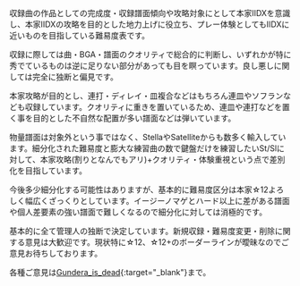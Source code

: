 収録曲の作品としての完成度・収録譜面傾向や攻略対象にとして本家IIDXを意識し、本家IIDXの攻略を目的とした地力上げに役立ち、プレー体験としてもIIDXに近いものを目指している難易度表です。

収録に際しては曲・BGA・譜面のクオリティで総合的に判断し、いずれかが特に秀でているものは逆に足りない部分があっても目を瞑っています。良し悪しに関しては完全に独断と偏見です。

本家攻略が目的とし、連打・ディレイ・皿複合などはもちろん連皿やソフランなども収録しています。クオリティに重きを置いているため、連皿や連打などを置く事を目的とした不自然な配置が多い譜面などは弾いています。

物量譜面は対象外という事ではなく、StellaやSatelliteからも数多く輸入しています。細分化された難易度と膨大な練習曲の数で鍵盤だけを練習したいSt/Slに対して、本家攻略(割りとなんでもアリ)+クオリティ・体験重視という点で差別化を目指しています。

今後多少細分化する可能性はありますが、基本的に難易度区分は本家☆12よろしく幅広くざっくりとしています。イージーノマゲとハード以上に差がある譜面や個人差要素の強い譜面で難しくなるので細分化に対しては消極的です。

基本的に全て管理人の独断で決定しています。新規収録・難易度変更・削除に関する意見は大歓迎です。現状特に☆12、☆12+のボーダーラインが曖昧なのでご意見お待ちしております。

各種ご意見は[Gundera_is_dead](https://twitter.com/Gundera_is_dead){:target="_blank"}まで。
